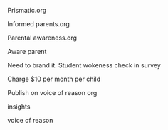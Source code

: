 Prismatic.org

Informed parents.org

Parental awareness.org

Aware parent

Need to brand it. 
Student wokeness check in survey 

Charge $10 per month per child 

Publish on voice of reason org 

insights

voice of reason